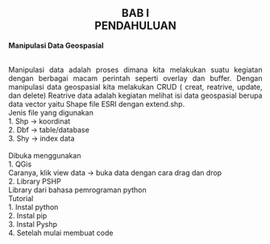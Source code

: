 <h2 align="center">BAB I <br> PENDAHULUAN</h2>
<strong>Manipulasi Data Geospasial</strong>
<p align="justify">
<br>
Manipulasi data adalah proses dimana kita melakukan suatu kegiatan dengan berbagai macam perintah seperti overlay dan buffer.
Dengan manipulasi data geospasial kita melakukan CRUD ( creat, reatrive, update, dan delete)
Reatrive data adalah kegiatan melihat isi data geospasial berupa data vector yaitu Shape file ESRI dengan extend.shp.
<br>
Jenis file yang digunakan
<br>
1.	Shp -> koordinat
<br>
2.	Dbf -> table/database
<br>
3.	Shy -> index data
<br>
<br>
Dibuka menggunakan 
<br>
1.	QGis 
<br>
Caranya, klik view data -> buka data dengan cara drag dan drop
<br>
2.	Library PSHP
<br>
Library dari bahasa pemrograman python
<br>
Tutorial
<br>
1.	Instal python
<br>
2.	Instal pip
<br>
3.	Instal Pyshp
<br>
4.	Setelah mulai membuat code
<br>
